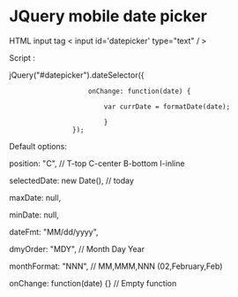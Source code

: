 # JQuery mobile date picker
HTML input tag
 < input id='datepicker' type="text" / >

Script :

  jQuery("#datepicker").dateSelector({
  
                        onChange: function(date) {
                        
                            var currDate = formatDate(date);
                            
                            }                            
                    });


Default options:

position: "C", // T-top C-center B-bottom I-inline

selectedDate: new Date(), // today

maxDate: null,

minDate: null,

dateFmt: "MM/dd/yyyy",

dmyOrder: "MDY", // Month Day Year

monthFormat: "NNN", // MM,MMM,NNN (02,February,Feb)

onChange: function(date) {} // Empty function
